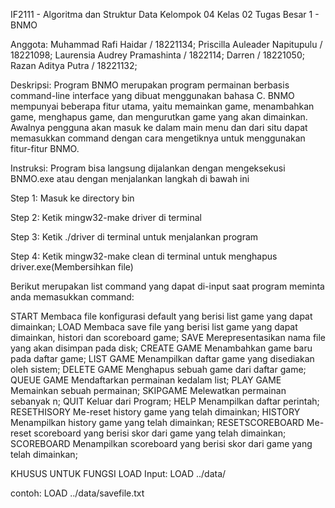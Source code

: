 IF2111 - Algoritma dan Struktur Data
Kelompok 04
Kelas 02
Tugas Besar 1 - BNMO

Anggota:
Muhammad Rafi Haidar / 18221134;
Priscilla Auleader Napitupulu / 18221098;
Laurensia Audrey Pramashinta / 1822114;
Darren / 18221050;
Razan Aditya Putra / 18221132;


Deskripsi:
Program BNMO merupakan program permainan berbasis command-line interface yang dibuat menggunakan bahasa C. BNMO mempunyai beberapa fitur utama, yaitu memainkan game, menambahkan game, menghapus game, dan mengurutkan game yang akan dimainkan. Awalnya pengguna akan masuk ke dalam main menu dan dari situ dapat memasukkan command dengan cara mengetiknya untuk menggunakan fitur-fitur BNMO.

Instruksi:
Program bisa langsung dijalankan dengan mengeksekusi BNMO.exe atau dengan menjalankan langkah di bawah ini

Step 1: Masuk ke directory bin

Step 2: Ketik mingw32-make driver di terminal

Step 3: Ketik  ./driver di terminal untuk menjalankan program

Step 4: Ketik mingw32-make clean di terminal untuk menghapus driver.exe(Membersihkan file)


Berikut merupakan list command yang dapat di-input saat program meminta anda memasukkan command:

START                 Membaca file konfigurasi default yang berisi list game yang dapat dimainkan;
LOAD                  Membaca save file yang berisi list game yang dapat dimainkan, histori dan scoreboard game;
SAVE                  Merepresentasikan nama file yang akan disimpan pada disk;
CREATE GAME           Menambahkan game baru pada daftar game;
LIST GAME             Menampilkan daftar game yang disediakan oleh sistem;
DELETE GAME           Menghapus sebuah game dari daftar game;
QUEUE GAME            Mendaftarkan permainan kedalam list; 
PLAY GAME             Memainkan sebuah permainan; 
SKIPGAME              Melewatkan permainan sebanyak n; 
QUIT                  Keluar dari Program; 
HELP                  Menampilkan daftar perintah; 
RESETHISORY           Me-reset history game yang telah dimainkan;
HISTORY               Menampilkan history game yang telah dimainkan;
RESETSCOREBOARD       Me-reset scoreboard yang berisi skor dari game yang telah dimainkan;
SCOREBOARD            Menampilkan scoreboard yang berisi skor dari game yang telah dimainkan;

KHUSUS UNTUK FUNGSI LOAD
Input:
LOAD ../data/<nama file>


contoh:
LOAD ../data/savefile.txt